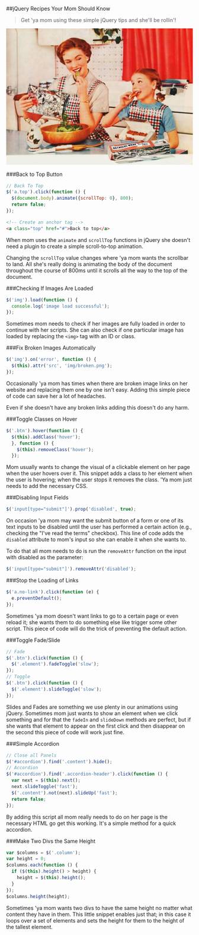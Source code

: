 ##jQuery Recipes Your Mom Should Know

> Get 'ya mom using these simple jQuery tips and she'll be rollin'!

![Mom image 1](img/mom.jpg)

###Back to Top Button

```javascript
// Back To Top
$('a.top').click(function () {
  $(document.body).animate({scrollTop: 0}, 800);
  return false;
});
```
```html
<!-- Create an anchor tag -->
<a class="top" href="#">Back to top</a>
```

When mom uses the `animate` and `scrollTop` functions in jQuery she doesn't need a plugin to create a simple scroll-to-top animation.

Changing the `scrollTop` value changes where 'ya mom wants the scrollbar to land. All she's really doing is animating the body of the document throughout the course of 800ms until it scrolls all the way to the top of the document.


###Checking If Images Are Loaded

```javascript
$('img').load(function () {
  console.log('image load successful');
});
```

Sometimes mom needs to check if her images are fully loaded in order to continue with her scripts. She can also check if one particular image has loaded by replacing the `<img>` tag with an ID or class.


###Fix Broken Images Automatically

```javascript
$('img').on('error', function () {
  $(this).attr('src', 'img/broken.png');
});
```

Occasionally 'ya mom has times when there are broken image links on her website and replacing them one by one isn't easy. Adding this simple piece of code can save her a lot of headaches.

Even if she doesn't have any broken links adding this doesn't do any harm.


###Toggle Classes on Hover

```javascript
$('.btn').hover(function () {
  $(this).addClass('hover');
  }, function () {
    $(this).removeClass('hover');
  });
```

Mom usually wants to change the visual of a clickable element on her page when the user hovers over it. This snippet adds a class to her element when the user is hovering; when the user stops it removes the class. 'Ya mom just needs to add the necessary CSS.


###Disabling Input Fields

```javascript
$('input[type="submit"]').prop('disabled', true);
```

On occasion 'ya mom may want the submit button of a form or one of its text inputs to be disabled until the user has performed a certain action (e.g., checking the "I've read the terms" checkbox). This line of code adds the `disabled` attribute to mom's input so she can enable it when she wants to.

To do that all mom needs to do is run the `removeAttr` function on the input with disabled as the parameter:

```javascript
$('input[type="submit"]').removeAttr('disabled');
```


###Stop the Loading of Links

```javascript
$('a.no-link').click(function (e) {
  e.preventDefault();
});
```

Sometimes 'ya mom doesn't want links to go to a certain page or even reload it; she wants them to do something else like trigger some other script. This piece of code will do the trick of preventing the default action.


###Toggle Fade/Slide

```javascript
// Fade
$('.btn').click(function () {
  $('.element').fadeToggle('slow');
});
// Toggle
$('.btn').click(function () {
  $('.element').slideToggle('slow');
});
```

Slides and Fades are something we use plenty in our animations using jQuery. Sometimes mom just wants to show an element when we click something and for that the `fadeIn` and `slideDown` methods are perfect, but if she wants that element to appear on the first click and then disappear on the second this piece of code will work just fine.


###Simple Accordion

```javascript
// Close all Panels
$('#accordion').find('.content').hide();
// Accordion
$('#accordion').find('.accordion-header').click(function () {
  var next = $(this).next();
  next.slideToggle('fast');
  $('.content').not(next).slideUp('fast');
  return false;
});
```

By adding this script all mom really needs to do on her page is the necessary HTML go get this working. It's a simple method for a quick accordion.


###Make Two Divs the Same Height

```javascript
var $columns = $('.column');
var height = 0;
$columns.each(function () {
  if ($(this).height() > height) {
    height = $(this).height();
  }
});
$columns.height(height);
```

Sometimes 'ya mom wants two divs to have the same height no matter what content they have in them. This little snippet enables just that; in this case it loops over a set of elements and sets the height for them to the height of the tallest element.
